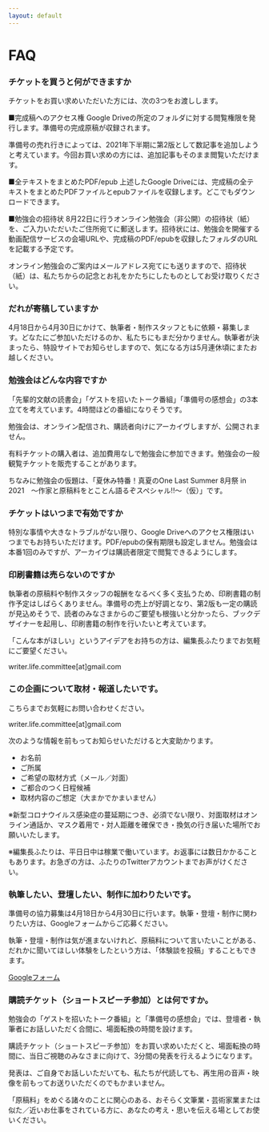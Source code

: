 ```yaml
---
layout: default
---
```


# FAQ

### チケットを買うと何ができますか

チケットをお買い求めいただいた方には、次の3つをお渡しします。

■完成稿へのアクセス権
Google Driveの所定のフォルダに対する閲覧権限を発行します。準備号の完成原稿が収録されます。

準備号の売れ行きによっては、2021年下半期に第2版として数記事を追加しようと考えています。今回お買い求めの方には、追加記事もそのまま閲覧いただけます。

■全テキストをまとめたPDF/epub
上述したGoogle Driveには、完成稿の全テキストをまとめたPDFファイルとepubファイルを収録します。どこでもダウンロードできます。

■勉強会の招待状
8月22日に行うオンライン勉強会（非公開）の招待状（紙）を、ご入力いただいたご住所宛てに郵送します。招待状には、勉強会を開催する動画配信サービスの会場URLや、完成稿のPDF/epubを収録したフォルダのURLを記載する予定です。

オンライン勉強会のご案内はメールアドレス宛てにも送りますので、招待状（紙）は、私たちからの記念とお礼をかたちにしたものとしてお受け取りください。

### だれが寄稿していますか
4月18日から4月30日にかけて、執筆者・制作スタッフともに依頼・募集します。どなたにご参加いただけるのか、私たちにもまだ分かりません。執筆者が決まったら、特設サイトでお知らせしますので、気になる方は5月連休頃にまたお越しください。

### 勉強会はどんな内容ですか
「先輩的文献の読書会」「ゲストを招いたトーク番組」「準備号の感想会」の3本立てを考えています。4時間ほどの番組になりそうです。

勉強会は、オンライン配信され、購読者向けにアーカイヴしますが、公開されません。

有料チケットの購入者は、追加費用なしで勉強会に参加できます。勉強会の一般観覧チケットを販売することがあります。

ちなみに勉強会の仮題は、「夏休み特番！真夏のOne Last Summer 8月祭 in 2021　～作家と原稿料をとことん語るぞスペシャル!!～（仮）」です。

### チケットはいつまで有効ですか
特別な事情や大きなトラブルがない限り、Google Driveへのアクセス権限はいつまでもお持ちいただけます。PDF/epubの保有期限も設定しません。勉強会は本番1回のみですが、アーカイヴは購読者限定で閲覧できるようにします。

### 印刷書籍は売らないのですか
執筆者の原稿料や制作スタッフの報酬をなるべく多く支払うため、印刷書籍の制作予定はしばらくありません。準備号の売上が好調となり、第2版も一定の購読が見込めそうで、読者のみなさまからのご要望も根強いと分かったら、ブックデザイナーを起用し、印刷書籍の制作を行いたいと考えています。

「こんな本がほしい」というアイデアをお持ちの方は、編集長ふたりまでお気軽にご要望ください。

writer.life.committee[at]gmail.com

### この企画について取材・報道したいです。
こちらまでお気軽にお問い合わせください。

writer.life.committee[at]gmail.com

次のような情報を前もってお知らせいただけると大変助かります。
- お名前
- ご所属
- ご希望の取材方式（メール／対面）
- ご都合のつく日程候補
- 取材内容のご想定（大まかでかまいません）

※新型コロナウイルス感染症の蔓延期につき、必須でない限り、対面取材はオンライン通話か、マスク着用で・対人距離を確保でき・換気の行き届いた場所でお願いいたします。

※編集長ふたりは、平日日中は稼業で働いています。お返事には数日かかることもあります。お急ぎの方は、ふたりのTwitterアカウントまでお声がけください。

### 執筆したい、登壇したい、制作に加わりたいです。
準備号の協力募集は4月18日から4月30日に行います。執筆・登壇・制作に関わりたい方は、Googleフォームからご応募ください。

執筆・登壇・制作は気が進まないけれど、原稿料について言いたいことがある、だれかに聞いてほしい体験をしたという方は、「体験談を投稿」することもできます。

[Googleフォーム](https://docs.google.com/forms/d/e/1FAIpQLSddK7-cYI9zzO6wMjTwGqHf9dcVSErruk5bslFF4HAC5QGtbA/viewform)

### 購読チケット（ショートスピーチ参加）とは何ですか。
勉強会の「ゲストを招いたトーク番組」と「準備号の感想会」では、登壇者・執筆者にお話しいただく合間に、場面転換の時間を設けます。

購読チケット（ショートスピーチ参加）をお買い求めいただくと、場面転換の時間に、当日ご視聴のみなさまに向けて、3分間の発表を行えるようになります。

発表は、ご自身でお話しいただいても、私たちが代読しても、再生用の音声・映像を前もってお送りいただくのでもかまいません。

「原稿料」をめぐる諸々のことに関心のある、おそらく文筆業・芸術家業または似た／近いお仕事をされている方に、あなたの考え・思いを伝える場としてお使いください。